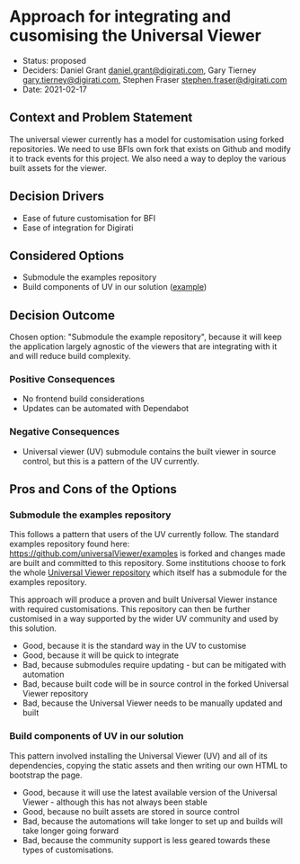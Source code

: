 # Approach for integrating and cusomising the Universal Viewer

* Status: proposed
* Deciders: Daniel Grant <daniel.grant@digirati.com>, Gary Tierney
  <gary.tierney@digirati.com>, Stephen Fraser
  <stephen.fraser@digirati.com>
* Date: 2021-02-17

## Context and Problem Statement

The universal viewer currently has a model for customisation using forked repositories. We need to use BFIs own fork that exists on Github and modify it to track events for this project. We also need a way to deploy the various built assets for the viewer.

## Decision Drivers

* Ease of future customisation for BFI
* Ease of integration for Digirati

## Considered Options

* Submodule the examples repository
* Build components of UV in our solution ([example](https://github.com/UniversalViewer/uv-hello-world))

## Decision Outcome

Chosen option: "Submodule the example repository", because it will keep the application largely agnostic of the viewers that are integrating with it and will reduce build complexity.

### Positive Consequences

* No frontend build considerations
* Updates can be automated with Dependabot

### Negative Consequences

* Universal viewer (UV) submodule contains the built viewer in source control, but this is a pattern of the UV currently.

## Pros and Cons of the Options

### Submodule the examples repository

This follows a pattern that users of the UV currently follow. The standard examples repository found here: https://github.com/universalViewer/examples is forked and changes made are built and committed to this repository. Some institutions choose to fork the whole [Universal Viewer repository](https://github.com/UniversalViewer/universalviewer) which itself has a submodule for the examples repository.

This approach will produce a proven and built Universal Viewer instance with required customisations. This repository can then be further customised in a way supported by the wider UV community and used by this solution.

* Good, because it is the standard way in the UV to customise
* Good, because it will be quick to integrate
* Bad, because submodules require updating - but can be mitigated with automation
* Bad, because built code will be in source control in the forked Universal Viewer repository
* Bad, because the Universal Viewer needs to be manually updated and built

### Build components of UV in our solution

This pattern involved installing the Universal Viewer (UV) and all of its dependencies, copying the static assets and then writing our own HTML to bootstrap the page.

* Good, because it will use the latest available version of the Universal Viewer - although this has not always been stable
* Good, because no built assets are stored in source control
* Bad, because the automations will take longer to set up and builds will take longer going forward
* Bad, because the community support is less geared towards these types of customisations.